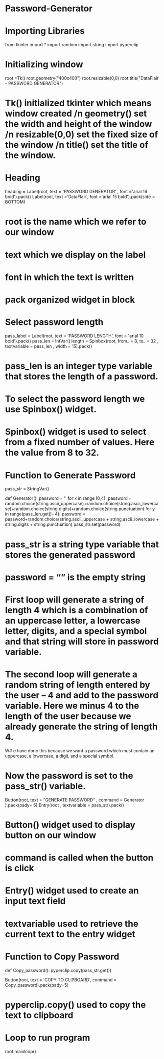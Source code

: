 # Password-Generator

# Importing Libraries

from tkinter import *
import random
import string
import pyperclip

# Initializing window

root =Tk()
root.geometry("400x400")
root.resizable(0,0)
root.title("DataFlair - PASSWORD GENERATOR")

# Tk() initialized tkinter which means window created /n geometry() set the width and height of the window /n resizable(0,0) set the fixed size of the window /n title() set the title of the window.

# Heading

heading = Label(root, text = 'PASSWORD GENERATOR' , font ='arial 16 bold').pack()
Label(root, text ='DataFlair', font ='arial 15 bold').pack(side = BOTTOM)

# root is the name which we refer to our window
# text which we display on the label
# font in which the text is written
# pack organized widget in block

# Select password length

pass_label = Label(root, text = 'PASSWORD LENGTH', font = 'arial 10 bold').pack()
pass_len = IntVar()
length = Spinbox(root, from_ = 8, to_ = 32 , textvariable = pass_len , width = 15).pack()

# pass_len is an integer type variable that stores the length of a password.
# To select the password length we use Spinbox() widget.
# Spinbox() widget is used to select from a fixed number of values. Here the value from 8 to 32.

# Function to Generate Password

pass_str = StringVar()

def Generator():
    password = ''
    for x in range (0,4):
        password = random.choice(string.ascii_uppercase)+random.choice(string.ascii_lowercase)+random.choice(string.digits)+random.choice(string.punctuation)
    for y in range(pass_len.get()- 4):
        password = password+random.choice(string.ascii_uppercase + string.ascii_lowercase + string.digits + string.punctuation)
    pass_str.set(password)

# pass_str is a string type variable that stores the generated password
# password = “” is the empty string
# First loop will generate a string of length 4 which is a combination of an uppercase letter, a lowercase letter, digits, and a special symbol and that string will store in password variable.
# The second loop will generate a random string of length entered by the user – 4 and add to the password variable. Here we minus 4 to the length of the user because we already generate the string of length 4.
W# e have done this because we want a password which must contain an uppercase, a lowercase, a digit, and a special symbol.

# Now the password is set to the pass_str() variable.

Button(root, text = "GENERATE PASSWORD" , command = Generator ).pack(pady= 5)
Entry(root , textvariable = pass_str).pack()

# Button() widget used to display button on our window
# command is called when the button is click
# Entry() widget used to create an input text field
# textvariable used to retrieve the current text to the entry widget

# Function to Copy Password

def Copy_password():
    pyperclip.copy(pass_str.get())

Button(root, text = 'COPY TO CLIPBOARD', command = Copy_password).pack(pady=5)

# pyperclip.copy() used to copy the text to clipboard

# Loop to run program

root.mainloop()

